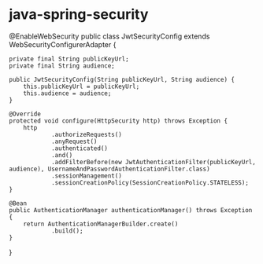 # java-spring-security
@EnableWebSecurity
public class JwtSecurityConfig extends WebSecurityConfigurerAdapter {

    private final String publicKeyUrl;
    private final String audience;

    public JwtSecurityConfig(String publicKeyUrl, String audience) {
        this.publicKeyUrl = publicKeyUrl;
        this.audience = audience;
    }

    @Override
    protected void configure(HttpSecurity http) throws Exception {
        http
                .authorizeRequests()
                .anyRequest()
                .authenticated()
                .and()
                .addFilterBefore(new JwtAuthenticationFilter(publicKeyUrl, audience), UsernameAndPasswordAuthenticationFilter.class)
                .sessionManagement()
                .sessionCreationPolicy(SessionCreationPolicy.STATELESS);
    }

    @Bean
    public AuthenticationManager authenticationManager() throws Exception {
        return AuthenticationManagerBuilder.create()
                .build();
    }
}
